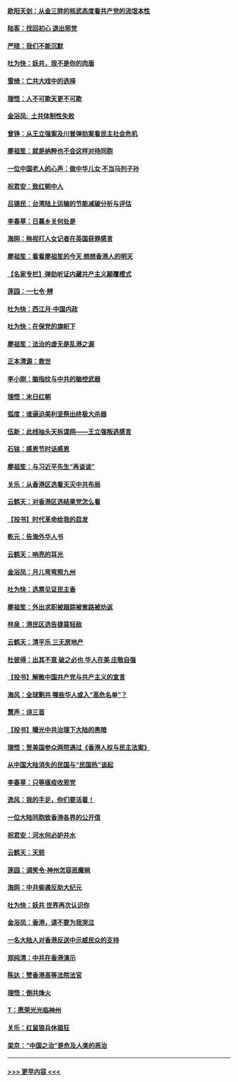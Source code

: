 #### [欧阳天剑：从金三胖的核武态度看共产党的流氓本性](../pages/nsc993/n11702238.md?t=12060655) 
#### [陆客：找回初心 退出邪党](../pages/nsc993/n11702213.md?t=12060655) 
#### [严晓：我们不能沉默](../pages/nsc993/n11702110.md?t=12060655) 
#### [吐为快：妖共，我不是你的肉盾](../pages/nsc993/n11701366.md?t=12060655) 
#### [雪绮：亡共大戏中的选择](../pages/nsc993/n11699922.md?t=12060655) 
#### [理悟：人不可欺天更不可欺](../pages/nsc993/n11699657.md?t=12060655) 
#### [金浴凤:  土共体制性失败](../pages/nsc993/n11699361.md?t=12060655) 
#### [曾铮：从王立强案及川普弹劾案看民主社会危机](../pages/nsc993/n11699318.md?t=12060655) 
#### [廖祖笙：就是纳粹也不会这样对待同胞](../pages/nsc993/n11697658.md?t=12060655) 
#### [一位中国老人的心声：做中华儿女 不当马列子孙](../pages/nsc993/n11697525.md?t=12060655) 
#### [祝君安：致红朝中人](../pages/nsc993/n11697518.md?t=12060655) 
#### [吕锡民：台湾陆上运输的节能减碳分析与评估](../pages/nsc993/n11694983.md?t=12060655) 
#### [李春草：日暮乡关何处是](../pages/nsc993/n11694805.md?t=12060655) 
#### [海网：殃视打人女记者在英国获罪感言](../pages/nsc993/n11693832.md?t=12060655) 
#### [廖祖笙：看看廖祖笙的今天 想想香港人的明天](../pages/nsc993/n11693707.md?t=12060655) 
#### [【名家专栏】弹劾听证内藏共产主义颠覆模式](../pages/nsc993/n11693563.md?t=12060655) 
#### [莲园：一七令‧辨](../pages/nsc993/n11692558.md?t=12060655) 
#### [吐为快：西江月·中国内政](../pages/nsc993/n11692071.md?t=12060655) 
#### [吐为快：在保党的旗帜下](../pages/nsc993/n11691188.md?t=12060655) 
#### [廖祖笙：法治的虚无是乱港之源](../pages/nsc993/n11690605.md?t=12060655) 
#### [正本清源：救世](../pages/nsc993/n11689134.md?t=12060655) 
#### [李小刚：脑指纹与中共的脑控武器](../pages/nsc993/n11688900.md?t=12060655) 
#### [理悟：末日红朝](../pages/nsc993/n11688829.md?t=12060655) 
#### [弧度：谁逼迫美利坚祭出终极大杀器](../pages/nsc993/n11688735.md?t=12060655) 
#### [伍新：此线抽头天拆谍网——王立强叛逃感言](../pages/nsc993/n11687981.md?t=12060655) 
#### [石铭：感恩节时话感恩](../pages/nsc993/n11687568.md?t=12060655) 
#### [廖祖笙：与习近平先生“再谈谈”](../pages/nsc993/n11687005.md?t=12060655) 
#### [关乐：从香港区选看天灭中共布局](../pages/nsc993/n11686647.md?t=12060655) 
#### [云鹤天：对香港区选结果党怎么看](../pages/nsc993/n11686216.md?t=12060655) 
#### [【投书】时代革命给我的启发](../pages/nsc993/n11684287.md?t=12060655) 
#### [乾元：告海外华人书](../pages/nsc993/n11684044.md?t=12060655) 
#### [云鹤天：响亮的耳光](../pages/nsc993/n11684254.md?t=12060655) 
#### [金浴凤：月儿弯弯照九州](../pages/nsc993/n11684231.md?t=12060655) 
#### [吐为快：选票见证民主香](../pages/nsc993/n11684206.md?t=12060655) 
#### [廖祖笙：外出求职被跟踪被套路被劝返](../pages/nsc993/n11683874.md?t=12060655) 
#### [林泉：港民区选告捷莫轻敌](../pages/nsc993/n11683930.md?t=12060655) 
#### [云鹤天：清平乐 三无房地产](../pages/nsc993/n11681521.md?t=12060655) 
#### [杜彼得：出其不意 破之必也 华人在美 庄敬自强](../pages/nsc993/n11679554.md?t=12060655) 
#### [【投书】解散中国共产党与共产主义的宣言](../pages/nsc993/n11679177.md?t=12060655) 
#### [海风：全球剿共 哪些华人或入“高危名单”？](../pages/nsc993/n11678617.md?t=12060655) 
#### [慧声：诗三首](../pages/nsc993/n11678848.md?t=12060655) 
#### [【投书】曝光中共治理下大陆的黑暗](../pages/nsc993/n11678674.md?t=12060655) 
#### [理悟：贺美国参众两院通过《香港人权与民主法案》](../pages/nsc993/n11678104.md?t=12060655) 
#### [从中国大陆消失的民国与“民国热”谈起](../pages/nsc993/n11678075.md?t=12060655) 
#### [李春草：只等瘟疫收邪党](../pages/nsc993/n11677308.md?t=12060655) 
#### [逸风：我的手足，你们要活着！](../pages/nsc993/n11676352.md?t=12060655) 
#### [一位大陆同胞致香港各界的公开信](../pages/nsc993/n11675761.md?t=12060655) 
#### [祝君安：河水何必妒井水](../pages/nsc993/n11675746.md?t=12060655) 
#### [云鹤天：天怒](../pages/nsc993/n11675718.md?t=12060655) 
#### [莲园：调笑令‧神州怎容恶魔祸](../pages/nsc993/n11675648.md?t=12060655) 
#### [海网：中共偷袭反助大纪元](../pages/nsc993/n11673515.md?t=12060655) 
#### [吐为快：妖共 世界再次认识你](../pages/nsc993/n11673506.md?t=12060655) 
#### [金浴凤：香港，请不要为我哭泣](../pages/nsc993/n11673248.md?t=12060655) 
#### [一名大陆人对香港反送中示威民众的支持](../pages/nsc993/n11672615.md?t=12060655) 
#### [郑纯清：中共在香港演示](../pages/nsc993/n11670539.md?t=12060655) 
#### [陈达：赞香港高等法院法官](../pages/nsc993/n11669542.md?t=12060655) 
#### [理悟：倒共烽火](../pages/nsc993/n11668844.md?t=12060655) 
#### [T：愿荣光光临神州](../pages/nsc993/n11668421.md?t=12060655) 
#### [关乐：红鼠狼兵休猖狂](../pages/nsc993/n11668378.md?t=12060655) 
#### [梁京：“中国之治”是危及人类的恶治](../pages/nsc993/n11668328.md?t=12060655) 

----
#### [ >>> 更早内容 <<< ](../indexes/nsc993-earlier.md)
